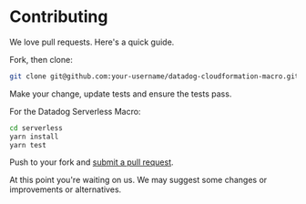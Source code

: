 # Contributing

We love pull requests. Here's a quick guide.

Fork, then clone:

```bash
git clone git@github.com:your-username/datadog-cloudformation-macro.git
```

Make your change, update tests and ensure the tests pass. 

For the Datadog Serverless Macro:
```bash
cd serverless
yarn install
yarn test
```

Push to your fork and [submit a pull request][pr].

[pr]: https://github.com/your-username/datadog-cloudformation-macro/compare/DataDog:master...master

At this point you're waiting on us. We may suggest some changes or improvements or alternatives.